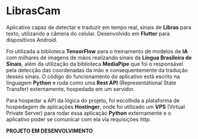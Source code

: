 # LibrasCam

Aplicativo capaz de detectar e traduzir em tempo real, sinais de **Libras** para texto, utilizando a câmera do celular. Desenvolvido em **Flutter** para dispositivos Android.

Foi utilizada a biblioteca **TensorFlow** para o treinamento de modelos de **IA** com milhares de imagens de mãos realizando sinais da **Língua Brasileira de Sinais**, além da utilização da biblioteca **MediaPipe** que foi o responsável pela detecção das coordenadas da mão e consequentemente da tradução desses sinais. O código do funcionamento do aplicativo está escrito na linguagem **Python** e roda como uma **Rest API** (Representational State Transfer) externamente, hospedada em um servidor.

Para hospedar a API da lógica do projeto, foi escolhida a plataforma de hospedagem de aplicações **Hostinger**, onde foi utilizado um **VPS** (Virtual Private Server) para rodar essa aplicação **Python** externamente e o aplicativo poder se comunicar com ela via requisições http.

**PROJETO EM DESENVOLVIMENTO**

